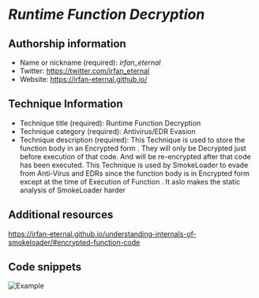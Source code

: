 # *Runtime Function Decryption*

## Authorship information
* Name or nickname (required): *irfan_eternal*
* Twitter: https://twitter.com/irfan_eternal
* Website: https://irfan-eternal.github.io/

  
## Technique Information
* Technique title (required):  Runtime Function Decryption
* Technique category (required): Antivirus/EDR Evasion
* Technique description (required): This Technique is used to store the function body  in an Encrypted form . They will only be Decrypted just before execution of that code. And will be re-encrypted after that code has been executed. This Technique is used by SmokeLoader to evade from Anti-Virus and EDRs since the function body is in Encrypted form except at the time of Execution of Function . It aslo makes the static analysis of SmokeLoader harder 

## Additional resources
https://irfan-eternal.github.io/understanding-internals-of-smokeloader/#encrypted-function-code

## Code snippets
![Example](https://irfan-eternal.github.io/understanding-internals-of-smokeloader/stage2AfterFunctionDecryption.PNG)
